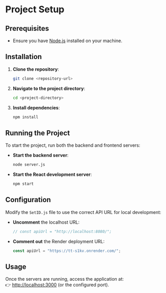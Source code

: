 # Project Setup

## Prerequisites
- Ensure you have [Node.js](https://nodejs.org/) installed on your machine.

## Installation

1. **Clone the repository**:  
   ```sh
   git clone <repository-url>
   ```

2. **Navigate to the project directory**:  
   ```sh
   cd <project-directory>
   ```

3. **Install dependencies**:  
   ```sh
   npm install
   ```

## Running the Project

To start the project, run both the backend and frontend servers:

- **Start the backend server**:  
  ```sh
  node server.js
  ```

- **Start the React development server**:  
  ```sh
  npm start
  ```

## Configuration

Modify the `SetID.js` file to use the correct API URL for local development:

- **Uncomment** the localhost URL:  
  ```js
  // const apiUrl = "http://localhost:8080/";
  ```

- **Comment out** the Render deployment URL:  
  ```js
  const apiUrl = "https://tt-s1kv.onrender.com/";
  ```

## Usage

Once the servers are running, access the application at:  
👉 [http://localhost:3000](http://localhost:3000) (or the configured port).

